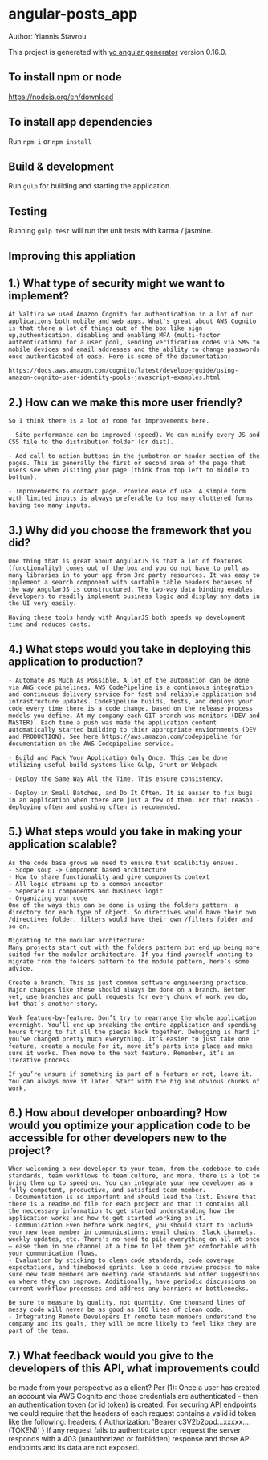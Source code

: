 # angular-posts_app
Author: Yiannis Stavrou

This project is generated with [yo angular generator](https://github.com/yeoman/generator-angular)
version 0.16.0.

## To install npm or node

https://nodejs.org/en/download

## To install app dependencies 

Run `npm i` or `npm install`

## Build & development

Run `gulp` for building and starting the application.

## Testing

Running `gulp test` will run the unit tests with karma / jasmine.

## Improving this appliation
## 1.) What type of security might we want to implement?
    At Valtira we used Amazon Cognito for authentication in a lot of our applications both mobile and web apps. What's great about AWS Cognito is that there a lot of things out of the box like sign up,authentication, disabling and enabling MFA (multi-factor authentication) for a user pool, sending verification codes via SMS to mobile devices and email addresses and the ability to change passwords once authenticated at ease. Here is some of the documentation:

    https://docs.aws.amazon.com/cognito/latest/developerguide/using-amazon-cognito-user-identity-pools-javascript-examples.html

## 2.) How can we make this more user friendly?
    So I think there is a lot of room for improvements here.

    - Site performance can be improved (speed). We can minify every JS and CSS file to the distribution folder (or dist).

    - Add call to action buttons in the jumbotron or header section of the pages. This is generally the first or second area of the page that users see when visiting your page (think from top left to middle to bottom).

    - Improvements to contact page. Provide ease of use. A simple form with limited inputs is always preferable to too many cluttered forms having too many inputs.

## 3.) Why did you choose the framework that you did?
    One thing that is great about AngularJS is that a lot of features (functionality) comes out of the box and you do not have to pull as many libraries in to your app from 3rd party resources. It was easy to implement a search component with sortable table headers becauses of the way AngularJS is constructured. The two-way data binding enables developers to readily implement business logic and display any data in the UI very easily.

    Having these tools handy with AngularJS both speeds up development time and reduces costs.

## 4.) What steps would you take in deploying this application to production?
    - Automate As Much As Possible. A lot of the automation can be done via AWS code pinelines. AWS CodePipeline is a continuous integration and continuous delivery service for fast and reliable application and infrastructure updates. CodePipeline builds, tests, and deploys your code every time there is a code change, based on the release process models you define. At my company each GIT branch was monitors (DEV and MASTER). Each time a push was made the application content automatically started building to thier appropriate enviornments (DEV and PRODUCTION). See here https://aws.amazon.com/codepipeline for documentation on the AWS Codepipeline service.

    - Build and Pack Your Application Only Once. This can be done utilizing useful build systems like Gulp, Grunt or Webpack

    - Deploy the Same Way All the Time. This ensure consistency.

    - Deploy in Small Batches, and Do It Often. It is easier to fix bugs in an application when there are just a few of them. For that reason - deploying often and pushing often is recomended.


## 5.) What steps would you take in making your application scalable?
    As the code base grows we need to ensure that scalibitiy ensues.
    - Scope soup -> Component based architecture
    - How to share functionality and give components context
    - All logic streams up to a common ancestor
    - Seperate UI components and business logic
    - Organizing your code
    One of the ways this can be done is using the folders pattern: a directory for each type of object. So directives would have their own /directives folder, filters would have their own /filters folder and so on.

    Migrating to the modular architecture:
    Many projects start out with the folders pattern but end up being more suited for the modular architecture. If you find yourself wanting to migrate from the folders pattern to the module pattern, here’s some advice.

    Create a branch. This is just common software engineering practice. Major changes like these should always be done on a branch. Better yet, use branches and pull requests for every chunk of work you do, but that’s another story.
    
    Work feature-by-feature. Don’t try to rearrange the whole application overnight. You’ll end up breaking the entire application and spending hours trying to fit all the pieces back together. Debugging is hard if you’ve changed pretty much everything. It’s easier to just take one feature, create a module for it, move it’s parts into place and make sure it works. Then move to the next feature. Remember, it’s an iterative process.
    
    If you’re unsure if something is part of a feature or not, leave it. You can always move it later. Start with the big and obvious chunks of work.

## 6.) How about developer onboarding? How would you optimize your application code to be accessible for other developers new to the project?
    When welcoming a new developer to your team, from the codebase to code standards, team workflows to team culture, and more, there is a lot to bring them up to speed on. You can integrate your new developer as a fully competent, productive, and satisfied team member.
    - Documentation is so important and should lead the list. Ensure that there is a readme.md file for each project and that it contains all the neccessary information to get started understanding how the application works and how to get started working on it.
    - Communication Even before work begins, you should start to include your new team member in communications: email chains, Slack channels, weekly updates, etc. There’s no need to pile everything on all at once — ease them in one channel at a time to let them get comfortable with your communication flows.
    - Evaluation by sticking to clean code standards, code coverage expectations, and timeboxed sprints. Use a code review process to make sure new team members are meeting code standards and offer suggestions on where they can improve. Additionally, have periodic discussions on current workflow processes and address any barriers or bottlenecks.

    Be sure to measure by quality, not quantity. One thousand lines of messy code will never be as good as 100 lines of clean code.
    - Integrating Remote Developers If remote team members understand the company and its goals, they will be more likely to feel like they are part of the team.

## 7.) What feedback would you give to the developers of this API, what improvements could
be made from your perspective as a client?
    Per (1): Once a user has created an account via AWS Cognito and those  credentials are authenticated - then an authentication token (or id token) is created. For securing API endpoints we could  require that the headers of each request contains a valid id token like the following:
    headers: {
        Authorization: 'Bearer c3V2b2ppd...xxxxx....(TOKEN)'
    }
    If any request fails to authenticate upon request the server responds with a 403 (unauthorized or forbidden) response and those API endpoints and its data are not exposed.
